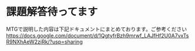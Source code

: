 # 課題解答待ってます
MTGで説明した内容は下記ドキュメントにまとめております。ご参考ください
https://docs.google.com/document/d/1QgtyfrBzh9mrwf_LAJfHf2U0A7vxTsR9NXhAeW2ziRk/?usp=sharing
